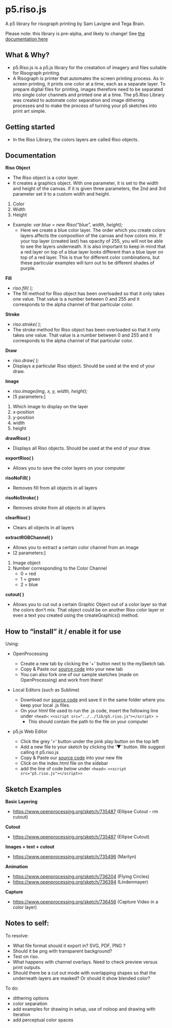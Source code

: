 # p5.riso.js

A p5 library for risograph printing by Sam Lavigne and Tega Brain.

Please note: this library is pre-alpha, and likely to change! See [the documentation here](https://antiboredom.github.io/p5.riso)

## What & Why?
- p5.Riso.js is a p5.js library for the creatation of imagery and files suitable for Risograph printing.
- A Risograph is printer that automates the screen printing process. As in screen printing, it prints one color at a time, each as a separate layer. To prepare digital files for printing, images therefore need to be separated into single color channels and printed one at a time. The p5.Riso Library was created to automate color separation and image dithering processes and to make the process of turning your p5 sketches into print art simple.

## Getting started
- In the Riso Library, the colors layers are called Riso objects.

## Documentation

**Riso Object**
- The Riso object is a color layer. 
- It creates a graphics object. With one parameter, it is set to the width and height of the canvas. If it is given three parameters, the 2nd and 3rd parameter set it to a custom width and height.
1. Color
2. Width
3. Height 
- Example: *var blue = new Riso(“blue”, width, height);*
	- Here we create a blue color layer. The order which you create colors layers affects the composition of the canvas and how colors mix. If your top layer (created last) has opacity of 255, you will not be able to see the layers underneath. It is also important to keep in mind that a red layer on top of a blue layer looks different than a blue layer on top of a red layer. This is true for different color combinations, but these particular examples will turn out to be different shades of purple.

**Fill**
- *riso.fill( );*
- The fill method for Riso object has been overloaded so that it only takes one value. That value is a number between 0 and 255 and it corresponds to the alpha channel of that particular color.

**Stroke**
- *riso.stroke( );*
- The stroke method for Riso object has been overloaded so that it only takes one value. That value is a number between 0 and 255 and it corresponds to the alpha channel of that particular color.

**Draw**
- *riso.draw( );*
- Displays a particular Riso object. Should be used at the end of your draw.

**Image**
- *riso.image(img, x, y, width, height);*
- [5 parameters:]
1. Which image to display on the layer
1. x-position
1. y-position
1. width
1. height

**drawRiso( )**
- Displays all Riso objects. Should be used at the end of your draw.

**exportRiso( )**
- Allows you to save the color layers on your computer

**risoNoFill( )**
- Removes fill from all objects in all layers

**risoNoStroke( )**
- Removes stroke from all objects in all layers

**clearRiso( )**
- Clears all objects in all layers

**extractRGBChannel( )**
- Allows you to extract a certain color channel from an image
- [2 parameters:]
1. Image object
1. Number corresponding to the Color Channel
	- 0 = red
	- 1 = green
	- 2 = blue

**cutout( )**
- Allows you to cut out a certain Graphic Object out of a color layer so that the colors don’t mix. That object could be on another Riso color layer or even a text you created using the createGraphics() method. 


## How to “install” it / enable it for use
Using:
- OpenProcessing
 	- Create a new tab by clicking the '+' button next to the mySketch tab. 
	- Copy & Paste our [source code](https://raw.githubusercontent.com/antiboredom/p5.riso/master/lib/p5.riso.js) into your new tab
 	- You can also fork one of our sample sketches (made on OpenProcessing) and work from there!

- Local Editors (such as Sublime)
	- Download our [source code](https://raw.githubusercontent.com/antiboredom/p5.riso/master/lib/p5.riso.js) and save it in the same folder where you keep your local .js files.
	- On your html file used to run the .js code, insert the following line under `<head>`:
    	`<<script src="../../lib/p5.riso.js"></script> >`
    	* This should contain the path to the file on your computer 

- p5.js Web Editor
	- Click the grey '>' button under the pink play button on the top left
	- Add a new file to your sketch by clicking the '▼' button. We suggest calling it p5.riso.js
	- Copy & Paste our [source code](https://raw.githubusercontent.com/antiboredom/p5.riso/master/lib/p5.riso.js) into your new file
	- Click on the index.html file on the sidebar
	- add the line of code below under `<head>`: 
	`<<script src="p5.riso.js"></script>>`


## Sketch Examples
**Basic Layering**
- https://www.openprocessing.org/sketch/735487 (Ellipse Cutout - rm cutout)

**Cutout**
- https://www.openprocessing.org/sketch/735487 (Ellipse Cutout)

**Images + text + cutout**
- https://www.openprocessing.org/sketch/735496 (Marilyn)

**Animation**
- https://www.openprocessing.org/sketch/736204 (Flying Circles)
- https://www.openprocessing.org/sketch/736394 (Lindenmayer)

**Capture**
- https://www.openprocessing.org/sketch/736456 (Capture Video in a color layer)

## Notes to self:

To resolve:
- What file format should it export in? SVG, PDF, PNG ?
- Should it be png with transparent background?
- Test on riso.
- What happens with channel overlays. Need to check preview versus print outputs.
- Should there be a cut out mode with overlapping shapes so that the underneath layers are masked? Or should it show blended color?

To do:
- dithering options
- color separation
- add examples for drawing in setup, use of noloop and drawing with iteration
- add perceptual color spaces
